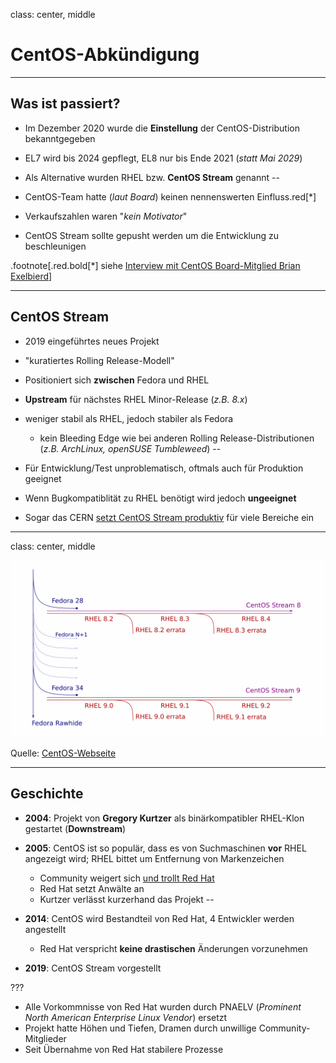 class: center, middle

# CentOS-Abkündigung

---

## Was ist passiert?

- Im Dezember 2020 wurde die **Einstellung** der CentOS-Distribution bekanntgegeben
- EL7 wird bis 2024 gepflegt, EL8 nur bis Ende 2021 (*statt Mai 2029*)
- Als Alternative wurden RHEL bzw. **CentOS Stream** genannt
--

- CentOS-Team hatte (*laut Board*) keinen nennenswerten Einfluss.red[*]
- Verkaufszahlen waren "*kein Motivator*"
- CentOS Stream sollte gepusht werden um die Entwicklung zu beschleunigen

.footnote[.red.bold[*] siehe [Interview mit CentOS Board-Mitglied Brian Exelbierd](https://arstechnica.com/gadgets/2021/01/on-the-death-of-centos-red-hat-liaison-brian-exelbierd-speaks/)]

---

## CentOS Stream

- 2019 eingeführtes neues Projekt
- "kuratiertes Rolling Release-Modell"
- Positioniert sich **zwischen** Fedora und RHEL
- **Upstream** für nächstes RHEL Minor-Release (*z.B. 8.x*)
- weniger stabil als RHEL, jedoch stabiler als Fedora
  - kein Bleeding Edge wie bei anderen Rolling Release-Distributionen (*z.B. ArchLinux, openSUSE Tumbleweed*)
--

- Für Entwicklung/Test unproblematisch, oftmals auch für Produktion geeignet
- Wenn Bugkompatiblität zu RHEL benötigt wird jedoch **ungeeignet**
- Sogar das CERN [setzt CentOS Stream produktiv](https://indico.cern.ch/event/1070475/contributions/4511844/attachments/2309304/3929738/lfc03-20210915-NoNDA.pdf) für viele Bereiche ein

---

class: center, middle

![:img CentOS Stream, 75%](imgs/centos_stream.png)

Quelle: [CentOS-Webseite](https://seven.centos.org/)

---

## Geschichte

- **2004**: Projekt von **Gregory Kurtzer** als binärkompatibler RHEL-Klon gestartet (**Downstream**)
- **2005**: CentOS ist so populär, dass es von Suchmaschinen **vor** RHEL angezeigt wird; RHEL bittet um Entfernung von Markenzeichen
  - Community weigert sich [und trollt Red Hat](https://tech.slashdot.org/story/05/03/02/1739228/centos-40-released)
  - Red Hat setzt Anwälte an
  - Kurtzer verlässt kurzerhand das Projekt
--

- **2014**: CentOS wird Bestandteil von Red Hat, 4 Entwickler werden angestellt
  - Red Hat verspricht **keine drastischen** Änderungen vorzunehmen
- **2019**: CentOS Stream vorgestellt

???

- Alle Vorkommnisse von Red Hat wurden durch PNAELV (*Prominent North American Enterprise Linux Vendor*) ersetzt
- Projekt hatte Höhen und Tiefen, Dramen durch unwillige Community-Mitglieder
- Seit Übernahme von Red Hat stabilere Prozesse
